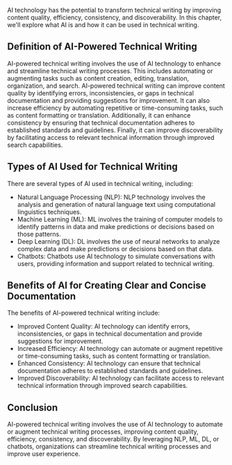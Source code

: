 
AI technology has the potential to transform technical writing by improving content quality, efficiency, consistency, and discoverability. In this chapter, we'll explore what AI is and how it can be used in technical writing.

Definition of AI-Powered Technical Writing
------------------------------------------

AI-powered technical writing involves the use of AI technology to enhance and streamline technical writing processes. This includes automating or augmenting tasks such as content creation, editing, translation, organization, and search. AI-powered technical writing can improve content quality by identifying errors, inconsistencies, or gaps in technical documentation and providing suggestions for improvement. It can also increase efficiency by automating repetitive or time-consuming tasks, such as content formatting or translation. Additionally, it can enhance consistency by ensuring that technical documentation adheres to established standards and guidelines. Finally, it can improve discoverability by facilitating access to relevant technical information through improved search capabilities.

Types of AI Used for Technical Writing
--------------------------------------

There are several types of AI used in technical writing, including:

* Natural Language Processing (NLP): NLP technology involves the analysis and generation of natural language text using computational linguistics techniques.
* Machine Learning (ML): ML involves the training of computer models to identify patterns in data and make predictions or decisions based on those patterns.
* Deep Learning (DL): DL involves the use of neural networks to analyze complex data and make predictions or decisions based on that data.
* Chatbots: Chatbots use AI technology to simulate conversations with users, providing information and support related to technical writing.

Benefits of AI for Creating Clear and Concise Documentation
-----------------------------------------------------------

The benefits of AI-powered technical writing include:

* Improved Content Quality: AI technology can identify errors, inconsistencies, or gaps in technical documentation and provide suggestions for improvement.
* Increased Efficiency: AI technology can automate or augment repetitive or time-consuming tasks, such as content formatting or translation.
* Enhanced Consistency: AI technology can ensure that technical documentation adheres to established standards and guidelines.
* Improved Discoverability: AI technology can facilitate access to relevant technical information through improved search capabilities.

Conclusion
----------

AI-powered technical writing involves the use of AI technology to automate or augment technical writing processes, improving content quality, efficiency, consistency, and discoverability. By leveraging NLP, ML, DL, or chatbots, organizations can streamline technical writing processes and improve user experience.
